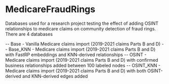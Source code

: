 # MedicareFraudRings
Databases used for a research project testing the effect of adding OSINT relationships to medicare claims on community detection of fraud rings. There are 4 databases

-- Base - Vanilla Medicare claims import (2019-2021 claims Parts B and D)
-- Base_KNN - Medicare claims import (2019-2021 claims Parts B and D) with FastRP embeddings and KNN-derived relationships
-- OSINT - Medicare claims import (2019-2021 claims Parts B and D) with confirmed business relationships added between 100 labeled nodes
-- OSINT_KNN - Medicare claims import (2019-2021 claims Parts B and D) with both OSINT-derived and KNN-derived edges added
